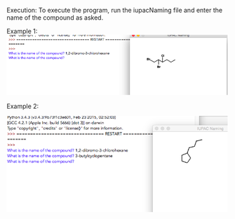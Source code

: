 Execution:
To execute the program, run the iupacNaming file and enter the name of the compound as asked.


Example 1:
![Alt text](https://raw.githubusercontent.com/AlgoPHS/SymbolTables/master/IUPAC-naming/example1.png)

Example 2:

![Alt text](https://raw.githubusercontent.com/AlgoPHS/SymbolTables/master/IUPAC-naming/example2.png)
